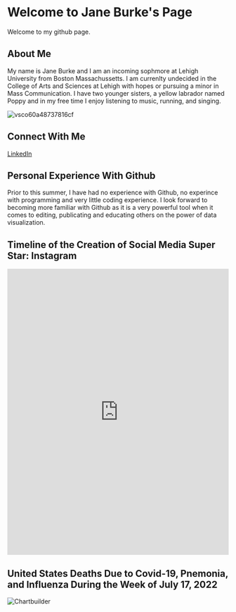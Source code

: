# Welcome to Jane Burke's Page

Welcome to my github page. 

## About Me 
My name is Jane Burke and I am an incoming sophmore at Lehigh University from Boston Massachussetts. I am currenlty undecided in the College of Arts and Sciences at Lehigh with hopes or pursuing a minor in Mass Communication. I have two younger sisters, a yellow labrador named Poppy and in my free time I enjoy listening to music, running, and singing.  

![vsco60a48737816cf](https://user-images.githubusercontent.com/109491577/179435942-08782dcb-d837-4375-ab46-1acfdb54e3a6.jpg)

## Connect With Me 
[LinkedIn](https://www.linkedin.com/in/jane-burke-6b058b185?trk=people-guest_people_search-card)

## Personal Experience With Github 
Prior to this summer, I have had no experience with Github, no experince with programming and very little coding experience. I look forward to becoming more familiar with Github as it is a very powerful tool when it comes to editing, publicating and educating others on the power of data visualization.  

## Timeline of the Creation of Social Media Super Star: Instagram 
<iframe src='https://cdn.knightlab.com/libs/timeline3/latest/embed/index.html?source=1iGL2M6sNxSxQX8pT0p-c4G_TWYBwuG15LA0ltP4DJpE&font=Default&lang=en&initial_zoom=2&height=650' width='100%' height='650' webkitallowfullscreen mozallowfullscreen allowfullscreen frameborder='0'></iframe>

## United States Deaths Due to Covid-19, Pnemonia, and Influenza During the Week of July 17, 2022 
![Chartbuilder](https://user-images.githubusercontent.com/109491577/181867482-05e37a97-57ce-493c-9d7b-fa5a652a2db9.png)


